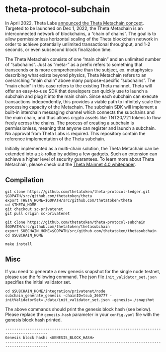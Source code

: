 # theta-protocol-subchain

In April 2022, Theta Labs [announced the Theta Metachain concept](https://twitter.com/theta_network/status/1512555910568292355). Targeted to be launched on Dec 1, 2022, the Theta Metachain is an interconnected network of blockchains, a “chain of chains”. The goal is to allow permissionless horizontal scaling of the Theta blockchain network in order to achieve potentially unlimited transactional throughput, and 1-2 seconds, or even subsecond block finalization time.

The Theta Metachain consists of one “main chain” and an unlimited number of “subchains”. Just as “meta-” as a prefix refers to something that transcends or is more comprehensive than the subject, ex. metaphysics describing what exists beyond physics, Theta Metachain refers to an overarching “main chain” above many purpose-specific “subchains”. The “main chain” in this case refers to the existing Theta mainnet. Theta will offer an easy-to-use SDK that developers can quickly use to launch a subchain and plug it into the main chain. Since each subchain can execute transactions independently, this provides a viable path to infinitely scale the processing capacity of the Metachain. The subchain SDK will implement a built-in interchain messaging channel which connects the subchains and the main chain, and thus allows crypto assets like TNT20/721 tokens to flow freely across the chains. The process of creating a subchain is permissionless, meaning that anyone can register and launch a subchain. No approval from Theta Labs is required. This repository contain the reference implementation of the Theta subchain.

Initially implemented as a multi-chain solution, the Theta Metachain can be extended into a zk-rollup by adding a few gadgets. Such an extension can achieve a higher level of security guarantees. To learn more about Theta Metachain, please check out the [Theta Mainnet 4.0 whitepaper](https://assets.thetatoken.org/theta-mainnet-4-whitepaper.pdf).

## Compilation

```shell
git clone https://github.com/thetatoken/theta-protocol-ledger.git $GOPATH/src/github.com/thetatoken/theta
export THETA_HOME=$GOPATH/src/github.com/thetatoken/theta
cd $THETA_HOME
git checkout sc-privatenet
git pull origin sc-privatenet

git clone https://github.com/thetatoken/theta-protocol-subchain $GOPATH/src/github.com/thetatoken/thetasubchain
export SUBCHAIN_HOME=$GOPATH/src/github.com/thetatoken/thetasubchain
cd $SUBCHAIN_HOME

make install
```

## Misc

If you need to generate a new genesis snapshot for the single node testnet, please use the following command. The json file `init_validator_set.json` specifies the initial validator set.

```shell
cd $SUBCHAIN_HOME/integration/privatenet/node
subchain_generate_genesis -chainID=tsub_360777 -initValidatorSet=./data/init_validator_set.json -genesis=./snapshot
```

The above commands should print the genesis block hash (see below). Please replace the `genesis.hash` parameter in your `config.yaml` file with the genesis block hash printed.

```shell
-----------------------------------------------------------------------------------------
Genesis block hash: <GENESIS_BLOCK_HASH>
-----------------------------------------------------------------------------------------
```
